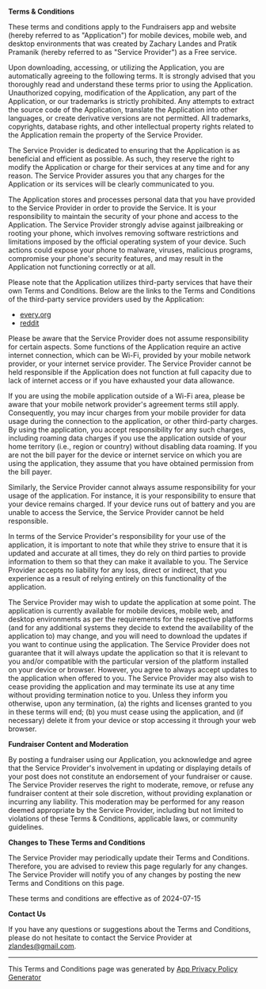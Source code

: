 **Terms & Conditions**  

These terms and conditions apply to the Fundraisers app and website (hereby referred to as "Application") for mobile devices, mobile web, and desktop environments that was created by Zachary Landes and Pratik Pramanik (hereby referred to as "Service Provider") as a Free service.

Upon downloading, accessing, or utilizing the Application, you are automatically agreeing to the following terms. It is strongly advised that you thoroughly read and understand these terms prior to using the Application. Unauthorized copying, modification of the Application, any part of the Application, or our trademarks is strictly prohibited. Any attempts to extract the source code of the Application, translate the Application into other languages, or create derivative versions are not permitted. All trademarks, copyrights, database rights, and other intellectual property rights related to the Application remain the property of the Service Provider.

The Service Provider is dedicated to ensuring that the Application is as beneficial and efficient as possible. As such, they reserve the right to modify the Application or charge for their services at any time and for any reason. The Service Provider assures you that any charges for the Application or its services will be clearly communicated to you.

The Application stores and processes personal data that you have provided to the Service Provider in order to provide the Service. It is your responsibility to maintain the security of your phone and access to the Application. The Service Provider strongly advise against jailbreaking or rooting your phone, which involves removing software restrictions and limitations imposed by the official operating system of your device. Such actions could expose your phone to malware, viruses, malicious programs, compromise your phone's security features, and may result in the Application not functioning correctly or at all.

Please note that the Application utilizes third-party services that have their own Terms and Conditions. Below are the links to the Terms and Conditions of the third-party service providers used by the Application:

*   [every.org](https://www.every.org/terms)
*   [reddit](https://www.redditinc.com/policies/user-agreement-september-25-2023)

Please be aware that the Service Provider does not assume responsibility for certain aspects. Some functions of the Application require an active internet connection, which can be Wi-Fi, provided by your mobile network provider, or your internet service provider. The Service Provider cannot be held responsible if the Application does not function at full capacity due to lack of internet access or if you have exhausted your data allowance.

If you are using the mobile application outside of a Wi-Fi area, please be aware that your mobile network provider's agreement terms still apply. Consequently, you may incur charges from your mobile provider for data usage during the connection to the application, or other third-party charges. By using the application, you accept responsibility for any such charges, including roaming data charges if you use the application outside of your home territory (i.e., region or country) without disabling data roaming. If you are not the bill payer for the device or internet service on which you are using the application, they assume that you have obtained permission from the bill payer.

Similarly, the Service Provider cannot always assume responsibility for your usage of the application. For instance, it is your responsibility to ensure that your device remains charged. If your device runs out of battery and you are unable to access the Service, the Service Provider cannot be held responsible.

In terms of the Service Provider's responsibility for your use of the application, it is important to note that while they strive to ensure that it is updated and accurate at all times, they do rely on third parties to provide information to them so that they can make it available to you. The Service Provider accepts no liability for any loss, direct or indirect, that you experience as a result of relying entirely on this functionality of the application.

The Service Provider may wish to update the application at some point. The application is currently available for mobile devices, mobile web, and desktop environments as per the requirements for the respective platforms (and for any additional systems they decide to extend the availability of the application to) may change, and you will need to download the updates if you want to continue using the application. The Service Provider does not guarantee that it will always update the application so that it is relevant to you and/or compatible with the particular version of the platform installed on your device or browser. However, you agree to always accept updates to the application when offered to you. The Service Provider may also wish to cease providing the application and may terminate its use at any time without providing termination notice to you. Unless they inform you otherwise, upon any termination, (a) the rights and licenses granted to you in these terms will end; (b) you must cease using the application, and (if necessary) delete it from your device or stop accessing it through your web browser.

**Fundraiser Content and Moderation**

By posting a fundraiser using our Application, you acknowledge and agree that the Service Provider's involvement in updating or displaying details of your post does not constitute an endorsement of your fundraiser or cause. The Service Provider reserves the right to moderate, remove, or refuse any fundraiser content at their sole discretion, without providing explanation or incurring any liability. This moderation may be performed for any reason deemed appropriate by the Service Provider, including but not limited to violations of these Terms & Conditions, applicable laws, or community guidelines.

**Changes to These Terms and Conditions**

The Service Provider may periodically update their Terms and Conditions. Therefore, you are advised to review this page regularly for any changes. The Service Provider will notify you of any changes by posting the new Terms and Conditions on this page.

These terms and conditions are effective as of 2024-07-15

**Contact Us**

If you have any questions or suggestions about the Terms and Conditions, please do not hesitate to contact the Service Provider at zlandes@gmail.com.

* * *

This Terms and Conditions page was generated by [App Privacy Policy Generator](https://app-privacy-policy-generator.nisrulz.com/)